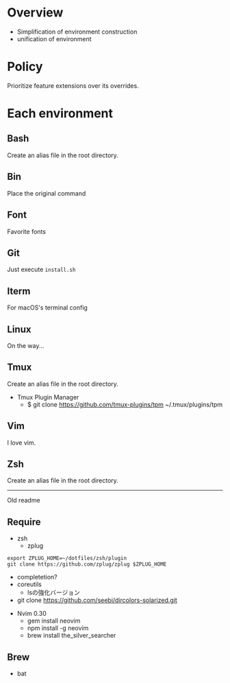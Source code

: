# Overview
* Simplification of environment construction
* unification of environment



# Policy
Prioritize feature extensions over its overrides.



# Each environment
## Bash
Create an alias file in the root directory.


## Bin
Place the original command


## Font
Favorite fonts


## Git
Just execute `install.sh`


## Iterm
For macOS's terminal config


## Linux
On the way...


## Tmux
Create an alias file in the root directory.

* Tmux Plugin Manager
  - $ git clone https://github.com/tmux-plugins/tpm ~/.tmux/plugins/tpm


## Vim
I love vim.


## Zsh
Create an alias file in the root directory.


--------------------------------------
Old readme

## Require
* zsh
  - zplug
```
export ZPLUG_HOME=~/dotfiles/zsh/plugin
git clone https://github.com/zplug/zplug $ZPLUG_HOME
```

  - completetion?
  - coreutils
    + lsの強化バージョン
  - git clone https://github.com/seebi/dircolors-solarized.git

* Nvim 0.30
  - gem install neovim
  - npm install -g neovim
  - brew install the_silver_searcher


## Brew
* bat
